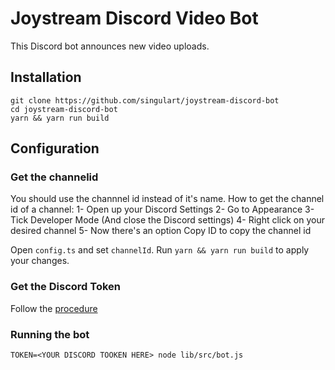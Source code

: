 # Joystream Discord Video Bot ####

This Discord bot announces new video uploads. 

## Installation

```
git clone https://github.com/singulart/joystream-discord-bot
cd joystream-discord-bot
yarn && yarn run build
```

## Configuration

### Get the channelid

You should use the channnel id instead of it's name.
How to get the channel id of a channel:
1- Open up your Discord Settings
2- Go to Appearance
3- Tick Developer Mode (And close the Discord settings)
4- Right click on your desired channel
5- Now there's an option Copy ID to copy the channel id

Open `config.ts` and set `channelId`.
Run `yarn && yarn run build` to apply your changes. 

### Get the Discord Token

Follow the [procedure](https://github.com/Joystream/community-repo/tree/master/community-contributions/discordbot)


### Running the bot

`TOKEN=<YOUR DISCORD TOOKEN HERE> node lib/src/bot.js`

